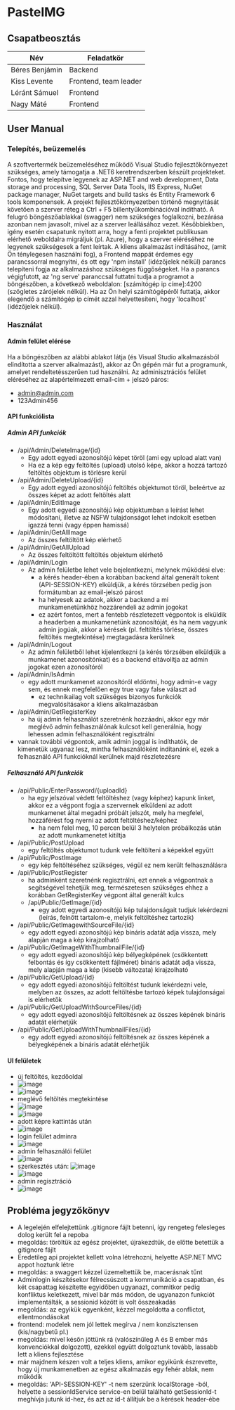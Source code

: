 # PasteIMG

## Csapatbeosztás

|Név|Feladatkör|
|--|--|
|Béres Benjámin|Backend|
|Kiss Levente|Frontend, team leader|
|Léránt Sámuel|Frontend|
|Nagy Máté|Frontend|


## User Manual

### Telepítés, beüzemelés

A szoftvertermék beüzemeléséhez működő Visual Studio fejlesztőkörnyezet szükséges, amely támogatja a .NET6 keretrendszerben készült projekteket. Fontos, hogy telepítve legyenek az ASP.NET and web development, Data storage and processing, SQL Server Data Tools, IIS Express, NuGet package manager, NuGet targets and build tasks és Entity Framework 6 tools komponensek.
A projekt fejlesztőkörnyezetben történő megnyitását követően a szerver réteg a Ctrl + F5 billentyűkombinációval indítható.
A felugró böngészőablakkal (swagger) nem szükséges foglalkozni, bezárása azonban nem javasolt, mivel az a szerver leállásához vezet.
Későbbiekben, igény esetén csapatunk nyitott arra, hogy a fenti projektet publikusan elérhető weboldalra migráljuk (pl. Azure), hogy a szerver eléréséhez ne legyenek szükségesek a fent leírtak.
A kliens alkalmazást indításához, (amit Ön ténylegesen használni fog), a Frontend mappát érdemes egy parancssorral megnyitni, és ott egy 'npm install' (idézőjelek nélkül) parancs telepíteni fogja az alkalmazáshoz szükséges függőségeket. Ha a parancs végigfutott, az 'ng serve' paranccsal futtatni tudja a programot a böngészőben, a következő weboldalon: [számítógép ip címe]:4200 (szögletes zárójelek nélkül). Ha az Ön helyi számítógépéről futtatja, akkor elegendő a számítógép ip címét azzal helyettesíteni, hogy 'localhost' (idézőjelek nélkül).

### Használat
#### Admin felület elérése

Ha a böngészőben az alábbi ablakot látja (és Visual Studio alkalmazásból elindította a szerver alkalmazást), akkor az Ön gépén már fut a programunk, amelyet rendeltetésszerűen tud használni.
Az adminisztrációs felület eléréséhez az alapértelmezett email-cím + jelszó páros:
- admin@admin.com
- 123Admin456

#### API funkciólista
##### Admin API funkciók

- /api/Admin/DeleteImage/{id}
	- Egy adott egyedi azonosítójú képet töröl (ami egy upload alatt van)
	- Ha ez a kép egy feltöltés (upload) utolsó képe, akkor a hozzá tartozó feltöltés objektum is törlésre kerül
- /api/Admin/DeleteUpload/{id}
	- Egy adott egyedi azonosítójú feltöltés objektumot töröl, beleértve az összes képet az adott feltöltés alatt
- /api/Admin/EditImage
	- Egy adott egyedi azonosítójú kép objektumban a leírást lehet módosítani, illetve az NSFW tulajdonságot lehet indokolt esetben igazzá tenni (vagy éppen hamissá)
- /api/Admin/GetAllImage
	- Az összes feltöltött kép elérhető
- /api/Admin/GetAllUpload
	- Az összes feltöltött feltöltés objektum elérhető
- /api/Admin/Login
	- Az admin felületbe lehet vele bejelentkezni, melynek működési elve:
		- a kérés header-ében a korábban backend által generált tokent (API-SESSION-KEY) elküldjük, a kérés törzsében pedig json formátumban az email-jelszó párost
		- ha helyesek az adatok, akkor a backend a mi munkamenetünkhöz hozzárendeli az admin jogokat
		- ez azért fontos, mert a fentebb részletezett végpontok is elküldik a headerben a munkamenetünk azonosítóját, és ha nem vagyunk admin jogúak, akkor a kérések (pl. feltöltés törlése, összes feltöltés megtekintése) megtagadásra kerülnek
- /api/Admin/Logout
	- Az admin felületből lehet kijelentkezni (a kérés törzsében elküldjük a munkamenet azonosítónkat) és a backend eltávolítja az admin jogokat ezen azonosítóról
- /api/Admin/IsAdmin
	- egy adott munkamenet azonosítóról eldöntni, hogy admin-e vagy sem, és ennek megfelelően egy true vagy false választ ad
		- ez technikailag volt szükséges bizonyos funkciók megvalósításakor a kliens alkalmazásban
- /api/Admin/GetRegisterKey
	- ha új admin felhasználót szeretnénk hozzáadni, akkor egy már meglévő admin felhasználónak kulcsot kell generálnia, hogy lehessen admin felhasználóként regisztrálni
- vannak további végpontok, amik admin joggal is indíthatók, de kimenetük ugyanaz lesz, mintha felhasználóként indítanánk el, ezek a felhasználó API funkcióknál kerülnek majd részletezésre

##### Felhasználó API funkciók

- /api/Public/EnterPassword/{uploadId}
	- ha egy jelszóval védett feltöltéshez (vagy képhez) kapunk linket, akkor ez a végpont fogja a szervernek elküldeni az adott munkamenet által megadni próbált jelszót, mely ha megfelel, hozzáférést fog nyerni az adott feltöltéshez/képhez
		- ha nem felel meg, 10 percen belül 3 helytelen próbálkozás után az adott munkamenetet kitiltja
- /api/Public/PostUpload
	- egy feltöltés objektumot tudunk vele feltölteni a képekkel együtt
- /api/Public/PostImage
	- egy kép feltöltéséhez szükséges, végül ez nem került felhasználásra
- /api/Public/PostRegister
	- ha adminként szeretnénk regisztrálni, ezt ennek a végpontnak a segítségével tehetjük meg, természetesen szükséges ehhez a korábban GetRegisterKey végpont által generált kulcs
	- /api/Public/GetImage/{id}
		- egy adott egyedi azonosítójú kép tulajdonságait tudjuk lekérdezni (leírás, felnőtt tartalom-e, melyik feltöltéshez tartozik)
- /api/Public/GetImagewithSourceFile/{id}
	- egy adott egyedi azonosítójú kép bináris adatát adja vissza, mely alapján maga a kép kirajzolható
- /api/Public/GetImageWithThumbnailFile/{id}
	- egy adott egyedi azonosítójú kép bélyegképének (csökkentett felbontás és így csökkentett fájlméret) bináris adatát adja vissza, mely alapján maga a kép (kisebb változata) kirajzolható
- /api/Public/GetUpload/{id}
	- egy adott egyedi azonosítójú feltöltést tudunk lekérdezni vele, melyben az összes, az adott feltöltésbe tartozó képek tulajdonságai is elérhetők
- /api/Public/GetUploadWithSourceFiles/{id}
	- egy adott egyedi azonosítójú feltöltésnek az összes képének bináris adatát elérhetjük
- /api/Public/GetUploadWithThumbnailFiles/{id}
	- egy adott egyedi azonosítójú feltöltésnek az összes képének a bélyegképének a bináris adatát elérhetjük

#### UI felületek
- új feltöltés, kezdőoldal
 - ![image](https://github.com/bprof-spec-codes/pasteimg/assets/92106195/3782153e-7508-42bb-ae4c-e940b62b9187)
 - ![image](https://github.com/bprof-spec-codes/pasteimg/assets/92106195/414ca054-b193-48a7-a290-5869a4e5964f)
- meglévő feltöltés megtekintése
 - ![image](https://github.com/bprof-spec-codes/pasteimg/assets/92106195/fd7e623a-3d95-4b3c-9b46-4f039810e9fb)
 - ![image](https://github.com/bprof-spec-codes/pasteimg/assets/92106195/9168cbfe-862c-4466-a9b2-1c1d5231e8f5)
- adott képre kattintás után
 - ![image](https://github.com/bprof-spec-codes/pasteimg/assets/92106195/61e8bb6b-1e01-49bb-a1d1-7ff23f8bd2ea)
- login felület adminra
 - ![image](https://github.com/bprof-spec-codes/pasteimg/assets/92106195/f5e188ba-6003-4d39-a404-ccd41ab47931)
- admin felhasználói felület
 - ![image](https://github.com/bprof-spec-codes/pasteimg/assets/92106195/c4253e92-6816-444a-b96e-d8b865c7764e)
 - szerkesztés után: ![image](https://github.com/bprof-spec-codes/pasteimg/assets/92106195/c79878ba-eef1-42fa-aa36-48aacf42ff92)
 - ![image](https://github.com/bprof-spec-codes/pasteimg/assets/92106195/8576cf66-5d81-4148-aa4e-b5f7b171e063)
- admin regisztráció
 - ![image](https://github.com/bprof-spec-codes/pasteimg/assets/92106195/e0b57bce-1cb4-4f4a-9047-1fb020f61f51)

## Probléma jegyzőkönyv
- A legelején elfelejtettünk .gitignore fájlt betenni, így rengeteg felesleges dolog került fel a repoba
 - megoldás: töröltük az egész projektet, újrakezdtük, de előtte betettük a gitignore fájlt
- Eredetileg api projektet kellett volna létrehozni, helyette ASP.NET MVC appot hoztunk létre
 - megoldás: a swaggert kézzel üzemeltettük be, macerásnak tűnt
- Adminlogin készítésekor félrecsúszott a kommunikáció a csapatban, és két csapattag készítette egyidőben ugyanazt, commitkor pedig konfliktus keletkezett, mivel bár más módon, de ugyanazon funkciót implementálták, a sessionid között is volt összeakadás
 - megoldás: az egyikük egyenként, kézzel megoldotta a conflictot, ellentmondásokat
- frontend: modelek nem jól lettek megírva / nem konzisztensen (kis/nagybetű pl.)
 - megoldás: mivel későn jöttünk rá (valószínűleg A és B ember más konvenciókkal dolgozott), ezekkel együtt dolgoztunk tovább, lassabb lett a kliens fejlesztése
- már majdnem készen volt a teljes kliens, amikor egyikünk észrevette, hogy új munkamenetben az egész alkalmazás egy fehér ablak, nem működik
 - megoldás: 'API-SESSION-KEY' -t nem szerzünk localStorage -ból, helyette a sessionIdService service-en belül található getSessionId-t meghívja jutunk id-hez, és azt az id-t állítjuk be a kérések header-ébe
